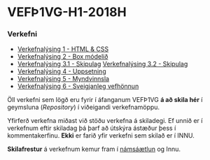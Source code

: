 # VEFÞ1VG-H1-2018H

### Verkefni

* [Verkefnalýsing 1 - HTML & CSS](Verkefni-1/README.md)
* [Verkefnalýsing 2 - Box módelið](Verkefni-2/README.md)
* [Verkefnalýsing 3.1 - Skipulag](Verkefni-3/Verkefni-3.1)
[Verkefnalýsing 3.2 - Skipulag](Verkefni-3/Verkefni-3.2)
* [Verkefnalýsing 4 - Uppsetning](Verkefni-4/README.md)
* [Verkefnalýsing 5 - Myndvinnsla](Verkefni-5/README.md)
* [Verkefnalýsing 6 - Sveigjanleg vefhönnun](Verkefni-6/README.md) 

Öll verkefni sem lögð eru fyrir í áfanganum VEFÞ1VG **á að skila hér** í geymsluna (_Repository_) í viðeigandi verkefnamöppu. 

Yfirferð verkefna miðast við stöðu verkefna á skiladegi. Ef unnið er í verkefnum eftir skiladag þá þarf að útskýra ástæður þess í kommentakerfinu. **Ekki** er farið yfir verkefni sem skilað er í INNU. 

**Skilafrestur** á verkefnum kemur fram í [námsáætlun](https://github.com/vefgrunnur/VEF1VG-H1-2018H/tree/master/N%C3%A1ms%C3%A1%C3%A6tlun%20VEF%C3%9E1VG) og Innu. 